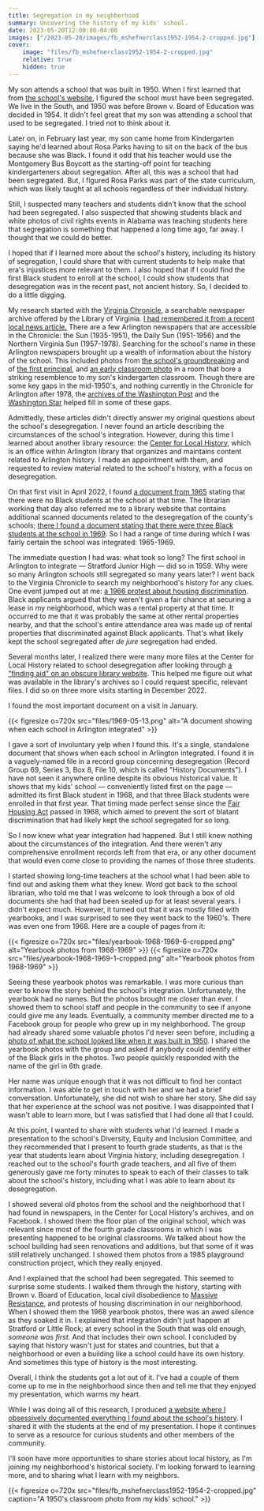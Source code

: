 ```yaml
---
title: Segregation in my neighborhood
summary: Uncovering the history of my kids' school.
date: 2023-05-20T12:00:00-04:00
images: ["/2023-05-20/images/fb_mshefnerclass1952-1954-2-cropped.jpg"]
cover:
    image: "files/fb_mshefnerclass1952-1954-2-cropped.jpg"
    relative: true
    hidden: true
---
```


My son attends a school that was built in 1950. When I first learned that from [the school's website](https://abingdon.apsva.us/about-us/our-school/), I figured the school must have been segregated. We live in the South, and 1950 was before Brown v. Board of Education was decided in 1954. It didn't feel great that my son was attending a school that used to be segregated. I tried not to think about it.

Later on, in February last year, my son came home from Kindergarten saying he'd learned about Rosa Parks having to sit on the back of the bus because she was Black. I found it odd that his teacher would use the Montgomery Bus Boycott as the starting-off point for teaching kindergarteners about segregation. After all, this was a school that had been segregated. But, I figured Rosa Parks was part of the state curriculum, which was likely taught at all schools regardless of their individual history.

Still, I suspected many teachers and students didn't know that the school had been segregated. I also suspected that showing students black and white photos of civil rights events in Alabama was teaching students here that segregation is something that happened a long time ago, far away. I thought that we could do better.

I hoped that if I learned more about the school's history, including its history of segregation, I could share that with current students to help make that era's injustices more relevant to them. I also hoped that if I could find the first Black student to enroll at the school, I could show students that desegregation was in the recent past, not ancient history. So, I decided to do a little digging.

My research started with the [Virginia Chronicle](https://virginiachronicle.com/), a searchable newspaper archive offered by the Library of Virginia. [I had remembered it from a recent local news article.](https://www.arlnow.com/2021/06/25/new-digital-archives-provide-glimpse-into-local-history/) There are a few Arlington newspapers that are accessible in the Chronicle: the Sun (1935-1951), the Daily Sun (1951-1956) and the Northern Virginia Sun (1957-1978). Searching for the school's name in these Arlington newspapers brought up a wealth of information about the history of the school. This included photos from [the school's groundbreaking](https://www.abingdonpta.org/history/images/1949-11-04.jpg) and of [the first principal](https://www.abingdonpta.org/history/images/1950-06-23.jpg), and [an early classroom photo](https://www.abingdonpta.org/history/images/1950-11-03.jpg) in a room that bore a striking resemblence to my son's kindergarten classroom. Though there are some key gaps in the mid-1950's, and nothing currently in the Chronicle for Arlington after 1978, the [archives of the Washington Post](https://library.arlingtonva.libguides.com/aboutwashingtonpost) and the [Washington Star](https://chroniclingamerica.loc.gov/lccn/sn83045462/issues/) helped fill in some of these gaps.

Admittedly, these articles didn't directly answer my original questions about the school's desegregation. I never found an article describing the circumstances of the school's integration. However, during this time I learned about another library resource: the [Center for Local History](https://library.arlingtonva.us/center-for-local-history/), which is an office within Arlington library that organizes and maintains content related to Arlington history. I made an appointment with them, and requested to review material related to the school's history, with a focus on desegregation.

On that first visit in April 2022, I found [a document from 1965](https://www.abingdonpta.org/history/images/1965-06-09.png) stating that there were no Black students at the school at that time. The librarian working that day also referred me to a library website that contains additional scanned documents related to the desegregation of the county's schools; [there I found a document stating that there were three Black students at the school in 1969](https://projectdaps.org/items/show/1421). So I had a range of time during which I was fairly certain the school was integrated: 1965-1969.

The immediate question I had was: what took so long? The first school in Arlington to integrate — Stratford Junior High — did so in 1959. Why were so many Arlington schools still segregated so many years later? I went back to the Virginia Chronicle to search my neighborhood's history for any clues. One event jumped out at me: [a 1966 protest about housing discrimination](https://www.abingdonpta.org/history/images/1966-04-03.png). Black applicants argued that they weren't given a fair chance at securing a lease in my neighborhood, which was a rental property at that time. It occurred to me that it was probably the same at other rental properties nearby, and that the school's entire attendance area was made up of rental properties that discriminated against Black applicants. That's what likely kept the school segregated after *de jure* segregation had ended.

Several months later, I realized there were many more files at the Center for Local History related to school desegregation after looking through [a "finding aid" on an obscure library website](https://libraryarchives.arlingtonva.us/Detail/objects/13). This helped me figure out what was available in the library's archives so I could request specific, relevant files. I did so on three more visits starting in December 2022.

I found the most important document on a visit in January.

{{< figresize o=720x src="files/1969-05-13.png" alt="A document showing when each school in Arlington integrated" >}}

I gave a sort of involuntary yelp when I found this. It's a single, standalone document that shows when each school in Arlington integrated. I found it in a vaguely-named file in a record group concerning desegregation (Record Group 69, Series 3, Box 8, File 10, which is called "History Documents"). I have not seen it anywhere online despite its obvious historical value. It shows that my kids' school — conveniently listed first on the page — admitted its first Black student in 1968, and that three Black students were enrolled in that first year. That timing made perfect sense since the [Fair Housing Act](https://en.wikipedia.org/wiki/Civil_Rights_Act_of_1968#Title_VIII%E2%80%94fair_housing) passed in 1968, which aimed to prevent the sort of blatant discrimination that had likely kept the school segregated for so long.

So I now knew what year integration had happened. But I still knew nothing about the circumstances of the integration. And there weren't any comprehensive enrollment records left from that era, or any other document that would even come close to providing the names of those three students.

I started showing long-time teachers at the school what I had been able to find out and asking them what they knew. Word got back to the school librarian, who told me that I was welcome to look through a box of old documents she had that had been sealed up for at least several years. I didn't expect much. However, it turned out that it was mostly filled with yearbooks, and I was surprised to see they went back to the 1960's. There was even one from 1968. Here are a couple of pages from it:

{{< figresize o=720x src="files/yearbook-1968-1969-6-cropped.png" alt="Yearbook photos from 1968-1969" >}}
{{< figresize o=720x src="files/yearbook-1968-1969-1-cropped.png" alt="Yearbook photos from 1968-1969" >}}

Seeing these yearbook photos was remarkable. I was more curious than ever to know the story behind the school's integration. Unfortunately, the yearbook had no names. But the photos brought me closer than ever. I showed them to school staff and people in the community to see if anyone could give me any leads. Eventually, a community member directed me to a Facebook group for people who grew up in my neighborhood. The group had already shared some valuable photos I'd never seen before, including [a photo of what the school looked like when it was built in 1950](https://www.abingdonpta.org/history/images/fb_1955-1957school3.jpg). I shared the yearbook photos with the group and asked if anybody could identify either of the Black girls in the photos. Two people quickly responded with the name of the girl in 6th grade.

Her name was unique enough that it was not difficult to find her contact information. I was able to get in touch with her and we had a brief conversation. Unfortunately, she did not wish to share her story. She did say that her experience at the school was not positive. I was disappointed that I wasn't able to learn more, but I was satisfied that I had done all that I could.

At this point, I wanted to share with students what I'd learned. I made a presentation to the school's Diversity, Equity and Inclusion Committee, and they recommended that I present to fourth grade students, as that is the year that students learn about Virginia history, including desegregation. I reached out to the school's fourth grade teachers, and all five of them generously gave me forty minutes to speak to each of their classes to talk about the school's history, including what I was able to learn about its desegregation.

I showed several old photos from the school and the neighborhood that I had found in newspapers, in the Center for Local History's archives, and on Facebook. I showed them the floor plan of the original school, which was relevant since most of the fourth grade classrooms in which I was presenting happened to be original classrooms. We talked about how the school building had seen renovations and additions, but that some of it was still relatively unchanged. I showed them photos from a 1985 playground construction project, which they really enjoyed.

And I explained that the school had been segregated. This seemed to surprise some students. I walked them through the history, starting with Brown v. Board of Education, local civil disobedience to [Massive Resistance](https://en.wikipedia.org/wiki/Massive_resistance), and protests of housing discrimination in our neighborhood. When I showed them the 1968 yearbook photos, there was an awed silence as they soaked it in. I explained that integration didn't just happen at Stratford or Little Rock; at every school in the South that was old enough, *someone was first*. And that includes their own school. I concluded by saying that history wasn't just for states and countries, but that a neighborhood or even a building like a school could have its own history. And sometimes this type of history is the most interesting.

Overall, I think the students got a lot out of it. I've had a couple of them come up to me in the neighborhood since then and tell me that they enjoyed my presentation, which warms my heart.

While I was doing all of this research, I produced [a website where I obsessively documented everything I found about the school's history](https://www.abingdonpta.org/history/). I shared it with the students at the end of my presentation. I hope it continues to serve as a resource for curious students and other members of the community.

I'll soon have more opportunities to share stories about local history, as I'm joining my neighborhood's historical society. I'm looking forward to learning more, and to sharing what I learn with my neighbors.

{{< figresize o=720x src="files/fb_mshefnerclass1952-1954-2-cropped.jpg" caption="A 1950's classroom photo from my kids' school." >}}
